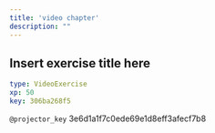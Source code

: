 ```yaml
---
title: 'video chapter'
description: ""
---
```


## Insert exercise title here

```yaml
type: VideoExercise 
xp: 50 
key: 306ba268f5   
```

`@projector_key`
3e6d1a1f7c0ede69e1d8eff3afecf7b8
